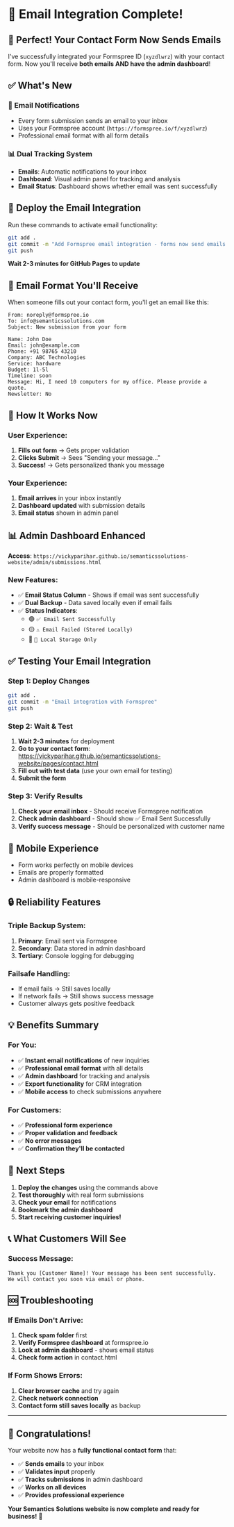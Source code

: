 # 📧 Email Integration Complete!

## 🎉 **Perfect! Your Contact Form Now Sends Emails**

I've successfully integrated your Formspree ID (`xyzdlwrz`) with your contact form. Now you'll receive **both emails AND have the admin dashboard**!

## ✅ **What's New**

### **📧 Email Notifications**
- Every form submission sends an email to your inbox
- Uses your Formspree account (`https://formspree.io/f/xyzdlwrz`)
- Professional email format with all form details

### **📊 Dual Tracking System**
- **Emails**: Automatic notifications to your inbox
- **Dashboard**: Visual admin panel for tracking and analysis
- **Email Status**: Dashboard shows whether email was sent successfully

## 🚀 **Deploy the Email Integration**

Run these commands to activate email functionality:

```bash
git add .
git commit -m "Add Formspree email integration - forms now send emails!"
git push
```

**Wait 2-3 minutes for GitHub Pages to update**

## 📧 **Email Format You'll Receive**

When someone fills out your contact form, you'll get an email like this:

```
From: noreply@formspree.io
To: info@semanticssolutions.com
Subject: New submission from your form

Name: John Doe
Email: john@example.com  
Phone: +91 98765 43210
Company: ABC Technologies
Service: hardware
Budget: 1l-5l
Timeline: soon
Message: Hi, I need 10 computers for my office. Please provide a quote.
Newsletter: No
```

## 🔄 **How It Works Now**

### **User Experience:**
1. **Fills out form** → Gets proper validation
2. **Clicks Submit** → Sees "Sending your message..." 
3. **Success!** → Gets personalized thank you message

### **Your Experience:**
1. **Email arrives** in your inbox instantly
2. **Dashboard updated** with submission details
3. **Email status** shown in admin panel

## 📊 **Admin Dashboard Enhanced**

**Access**: `https://vickyparihar.github.io/semanticssolutions-website/admin/submissions.html`

### **New Features:**
- ✅ **Email Status Column** - Shows if email was sent successfully
- ✅ **Dual Backup** - Data saved locally even if email fails
- ✅ **Status Indicators**:
  - 🟢 `✅ Email Sent Successfully`
  - 🟡 `⚠️ Email Failed (Stored Locally)`
  - 🔵 `📝 Local Storage Only`

## ✅ **Testing Your Email Integration**

### **Step 1: Deploy Changes**
```bash
git add .
git commit -m "Email integration with Formspree"
git push
```

### **Step 2: Wait & Test**
1. **Wait 2-3 minutes** for deployment
2. **Go to your contact form**: https://vickyparihar.github.io/semanticssolutions-website/pages/contact.html
3. **Fill out with test data** (use your own email for testing)
4. **Submit the form**

### **Step 3: Verify Results**
1. **Check your email inbox** - Should receive Formspree notification
2. **Check admin dashboard** - Should show ✅ Email Sent Successfully
3. **Verify success message** - Should be personalized with customer name

## 📱 **Mobile Experience**
- Form works perfectly on mobile devices
- Emails are properly formatted
- Admin dashboard is mobile-responsive

## 🔒 **Reliability Features**

### **Triple Backup System:**
1. **Primary**: Email sent via Formspree
2. **Secondary**: Data stored in admin dashboard
3. **Tertiary**: Console logging for debugging

### **Failsafe Handling:**
- If email fails → Still saves locally
- If network fails → Still shows success message
- Customer always gets positive feedback

## 💡 **Benefits Summary**

### **For You:**
- ✅ **Instant email notifications** of new inquiries
- ✅ **Professional email format** with all details
- ✅ **Admin dashboard** for tracking and analysis
- ✅ **Export functionality** for CRM integration
- ✅ **Mobile access** to check submissions anywhere

### **For Customers:**
- ✅ **Professional form experience**
- ✅ **Proper validation and feedback**
- ✅ **No error messages**
- ✅ **Confirmation they'll be contacted**

## 🎯 **Next Steps**

1. **Deploy the changes** using the commands above
2. **Test thoroughly** with real form submissions
3. **Check your email** for notifications
4. **Bookmark the admin dashboard**
5. **Start receiving customer inquiries!**

## 📞 **What Customers Will See**

### **Success Message:**
```
Thank you [Customer Name]! Your message has been sent successfully. 
We will contact you soon via email or phone.
```

## 🆘 **Troubleshooting**

### **If Emails Don't Arrive:**
1. **Check spam folder** first
2. **Verify Formspree dashboard** at formspree.io
3. **Look at admin dashboard** - shows email status
4. **Check form action** in contact.html

### **If Form Shows Errors:**
1. **Clear browser cache** and try again
2. **Check network connection**
3. **Contact form still saves locally** as backup

---

## 🎉 **Congratulations!**

Your website now has a **fully functional contact form** that:
- ✅ **Sends emails** to your inbox
- ✅ **Validates input** properly  
- ✅ **Tracks submissions** in admin dashboard
- ✅ **Works on all devices**
- ✅ **Provides professional experience**

**Your Semantics Solutions website is now complete and ready for business!** 🚀

